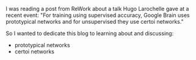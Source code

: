 

I was reading a post from ReWork about a talk Hugo Larochelle gave at a recent event: "For training using 
supervised accuracy, Google Brain uses prototypical networks and for unsupervised they use certoi networks."

So I wanted to dedicate this blog to learning about and discussing:
* prototypical networks
* certoi networks

